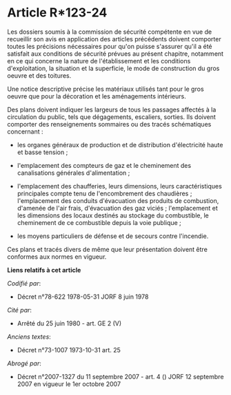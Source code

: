 # Article R*123-24

Les dossiers soumis à la commission de sécurité compétente en vue de recueillir son avis en application des articles
précédents doivent comporter toutes les précisions nécessaires pour qu'on puisse s'assurer qu'il a été satisfait aux
conditions de sécurité prévues au présent chapitre, notamment en ce qui concerne la nature de l'établissement et les
conditions d'exploitation, la situation et la superficie, le mode de construction du gros oeuvre et des toitures.

Une notice descriptive précise les matériaux utilisés tant pour le gros oeuvre que pour la décoration et les aménagements
intérieurs.

Des plans doivent indiquer les largeurs de tous les passages affectés à la circulation du public, tels que dégagements,
escaliers, sorties. Ils doivent comporter des renseignements sommaires ou des tracés schématiques concernant :

- les organes généraux de production et de distribution d'électricité haute et basse tension ;

- l'emplacement des compteurs de gaz et le cheminement des canalisations générales d'alimentation ;

- l'emplacement des chaufferies, leurs dimensions, leurs caractéristiques principales compte tenu de l'encombrement des
chaudières ; l'emplacement des conduits d'évacuation des produits de combustion, d'amenée de l'air frais, d'évacuation des
gaz viciés ; l'emplacement et les dimensions des locaux destinés au stockage du combustible, le cheminement de ce combustible
depuis la voie publique ;

- les moyens particuliers de défense et de secours contre l'incendie.

Ces plans et tracés divers de même que leur présentation doivent être conformes aux normes en vigueur.

**Liens relatifs à cet article**

_Codifié par_:

  - Décret n°78-622 1978-05-31 JORF 8 juin 1978

_Cité par_:

  - Arrêté du 25 juin 1980 - art. GE 2 (V)

_Anciens textes_:

  - Décret n°73-1007 1973-10-31 art. 25

_Abrogé par_:

  - Décret n°2007-1327 du 11 septembre 2007 - art. 4 () JORF 12 septembre 2007 en vigueur le 1er octobre 2007

